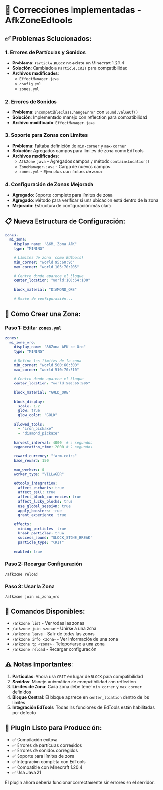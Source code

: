 # 🔧 Correcciones Implementadas - AfkZoneEdtools

## ✅ **Problemas Solucionados:**

### **1. Errores de Partículas y Sonidos**
- **Problema**: `Particle.BLOCK` no existe en Minecraft 1.20.4
- **Solución**: Cambiado a `Particle.CRIT` para compatibilidad
- **Archivos modificados**: 
  - `EffectManager.java`
  - `config.yml`
  - `zones.yml`

### **2. Errores de Sonidos**
- **Problema**: `IncompatibleClassChangeError` con `Sound.valueOf()`
- **Solución**: Implementado manejo con reflection para compatibilidad
- **Archivo modificado**: `EffectManager.java`

### **3. Soporte para Zonas con Límites**
- **Problema**: Faltaba definición de `min-corner` y `max-corner`
- **Solución**: Agregados campos para límites de zona como EdTools
- **Archivos modificados**:
  - `AfkZone.java` - Agregados campos y método `containsLocation()`
  - `ZoneManager.java` - Carga de nuevos campos
  - `zones.yml` - Ejemplos con límites de zona

### **4. Configuración de Zonas Mejorada**
- **Agregado**: Soporte completo para límites de zona
- **Agregado**: Método para verificar si una ubicación está dentro de la zona
- **Mejorado**: Estructura de configuración más clara

## 📋 **Nueva Estructura de Configuración:**

```yaml
zones:
  mi_zona:
    display_name: "&6Mi Zona AFK"
    type: "MINING"
    
    # Límites de zona (como EdTools)
    min_corner: "world:95:60:95"
    max_corner: "world:105:70:105"
    
    # Centro donde aparece el bloque
    center_location: "world:100:64:100"
    
    block_material: "DIAMOND_ORE"
    
    # Resto de configuración...
```

## 🎯 **Cómo Crear una Zona:**

### **Paso 1: Editar `zones.yml`**
```yaml
zones:
  mi_zona_oro:
    display_name: "&6Zona AFK de Oro"
    type: "MINING"
    
    # Define los límites de la zona
    min_corner: "world:500:60:500"
    max_corner: "world:510:70:510"
    
    # Centro donde aparece el bloque
    center_location: "world:505:65:505"
    
    block_material: "GOLD_ORE"
    
    block_display:
      scale: 1.2
      glow: true
      glow_color: "GOLD"
    
    allowed_tools:
      - "iron_pickaxe"
      - "diamond_pickaxe"
    
    harvest_interval: 4000  # 4 segundos
    regeneration_time: 2000 # 2 segundos
    
    reward_currency: "farm-coins"
    base_reward: 150
    
    max_workers: 8
    worker_type: "VILLAGER"
    
    edtools_integration:
      affect_enchants: true
      affect_sell: true
      affect_block_currencies: true
      affect_lucky_blocks: true
      use_global_session: true
      apply_boosters: true
      grant_experience: true
    
    effects:
      mining_particles: true
      break_particles: true
      success_sound: "BLOCK_STONE_BREAK"
      particle_type: "CRIT"
    
    enabled: true
```

### **Paso 2: Recargar Configuración**
```
/afkzone reload
```

### **Paso 3: Usar la Zona**
```
/afkzone join mi_zona_oro
```

## 🔧 **Comandos Disponibles:**

- `/afkzone list` - Ver todas las zonas
- `/afkzone join <zona>` - Unirse a una zona
- `/afkzone leave` - Salir de todas las zonas
- `/afkzone info <zona>` - Ver información de una zona
- `/afkzone tp <zona>` - Teleportarse a una zona
- `/afkzone reload` - Recargar configuración

## ⚠️ **Notas Importantes:**

1. **Partículas**: Ahora usa `CRIT` en lugar de `BLOCK` para compatibilidad
2. **Sonidos**: Manejo automático de compatibilidad con reflection
3. **Límites de Zona**: Cada zona debe tener `min_corner` y `max_corner` definidos
4. **Bloque Central**: El bloque aparece en `center_location` dentro de los límites
5. **Integración EdTools**: Todas las funciones de EdTools están habilitadas por defecto

## 🚀 **Plugin Listo para Producción:**

- ✅ Compilación exitosa
- ✅ Errores de partículas corregidos
- ✅ Errores de sonidos corregidos
- ✅ Soporte para límites de zona
- ✅ Integración completa con EdTools
- ✅ Compatible con Minecraft 1.20.4
- ✅ Usa Java 21

El plugin ahora debería funcionar correctamente sin errores en el servidor.
